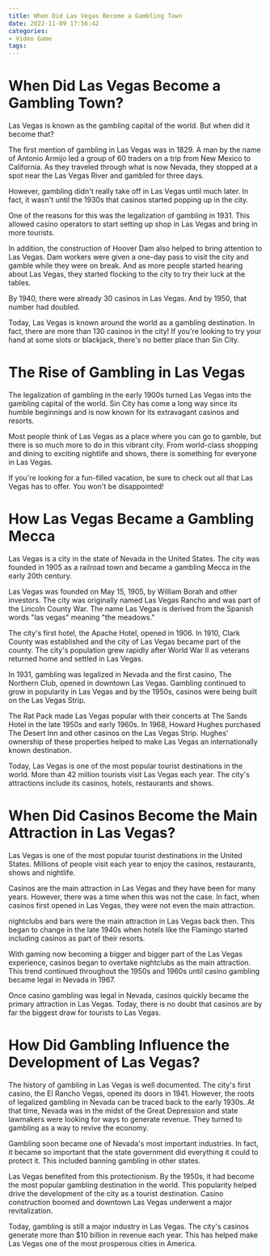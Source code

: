 ```yaml
---
title: When Did Las Vegas Become a Gambling Town
date: 2022-11-09 17:56:42
categories:
- Video Game
tags:
---
```



#  When Did Las Vegas Become a Gambling Town?

Las Vegas is known as the gambling capital of the world. But when did it become that?

The first mention of gambling in Las Vegas was in 1829. A man by the name of Antonio Armijo led a group of 60 traders on a trip from New Mexico to California. As they traveled through what is now Nevada, they stopped at a spot near the Las Vegas River and gambled for three days.

However, gambling didn't really take off in Las Vegas until much later. In fact, it wasn't until the 1930s that casinos started popping up in the city.

One of the reasons for this was the legalization of gambling in 1931. This allowed casino operators to start setting up shop in Las Vegas and bring in more tourists.

In addition, the construction of Hoover Dam also helped to bring attention to Las Vegas. Dam workers were given a one-day pass to visit the city and gamble while they were on break. And as more people started hearing about Las Vegas, they started flocking to the city to try their luck at the tables.

By 1940, there were already 30 casinos in Las Vegas. And by 1950, that number had doubled.

Today, Las Vegas is known around the world as a gambling destination. In fact, there are more than 130 casinos in the city! If you're looking to try your hand at some slots or blackjack, there's no better place than Sin City.

#  The Rise of Gambling in Las Vegas

The legalization of gambling in the early 1900s turned Las Vegas into the gambling capital of the world. Sin City has come a long way since its humble beginnings and is now known for its extravagant casinos and resorts.

Most people think of Las Vegas as a place where you can go to gamble, but there is so much more to do in this vibrant city. From world-class shopping and dining to exciting nightlife and shows, there is something for everyone in Las Vegas.

If you're looking for a fun-filled vacation, be sure to check out all that Las Vegas has to offer. You won't be disappointed!

#  How Las Vegas Became a Gambling Mecca

Las Vegas is a city in the state of Nevada in the United States. The city was founded in 1905 as a railroad town and became a gambling Mecca in the early 20th century.

Las Vegas was founded on May 15, 1905, by William Borah and other investors. The city was originally named Las Vegas Rancho and was part of the Lincoln County War. The name Las Vegas is derived from the Spanish words "las vegas" meaning "the meadows."

The city's first hotel, the Apache Hotel, opened in 1906. In 1910, Clark County was established and the city of Las Vegas became part of the county. The city's population grew rapidly after World War II as veterans returned home and settled in Las Vegas.

In 1931, gambling was legalized in Nevada and the first casino, The Northern Club, opened in downtown Las Vegas. Gambling continued to grow in popularity in Las Vegas and by the 1950s, casinos were being built on the Las Vegas Strip.

The Rat Pack made Las Vegas popular with their concerts at The Sands Hotel in the late 1950s and early 1960s. In 1968, Howard Hughes purchased The Desert Inn and other casinos on the Las Vegas Strip. Hughes' ownership of these properties helped to make Las Vegas an internationally known destination.

Today, Las Vegas is one of the most popular tourist destinations in the world. More than 42 million tourists visit Las Vegas each year. The city's attractions include its casinos, hotels, restaurants and shows.

#  When Did Casinos Become the Main Attraction in Las Vegas?

Las Vegas is one of the most popular tourist destinations in the United States. Millions of people visit each year to enjoy the casinos, restaurants, shows and nightlife.

Casinos are the main attraction in Las Vegas and they have been for many years. However, there was a time when this was not the case. In fact, when casinos first opened in Las Vegas, they were not even the main attraction.

 nightclubs and bars were the main attraction in Las Vegas back then. This began to change in the late 1940s when hotels like the Flamingo started including casinos as part of their resorts.

With gaming now becoming a bigger and bigger part of the Las Vegas experience, casinos began to overtake nightclubs as the main attraction. This trend continued throughout the 1950s and 1960s until casino gambling became legal in Nevada in 1967.

Once casino gambling was legal in Nevada, casinos quickly became the primary attraction in Las Vegas. Today, there is no doubt that casinos are by far the biggest draw for tourists to Las Vegas.

#  How Did Gambling Influence the Development of Las Vegas?

The history of gambling in Las Vegas is well documented. The city's first casino, the El Rancho Vegas, opened its doors in 1941. However, the roots of legalized gambling in Nevada can be traced back to the early 1930s. At that time, Nevada was in the midst of the Great Depression and state lawmakers were looking for ways to generate revenue. They turned to gambling as a way to revive the economy.

Gambling soon became one of Nevada's most important industries. In fact, it became so important that the state government did everything it could to protect it. This included banning gambling in other states.

Las Vegas benefited from this protectionism. By the 1950s, it had become the most popular gambling destination in the world. This popularity helped drive the development of the city as a tourist destination. Casino construction boomed and downtown Las Vegas underwent a major revitalization.

Today, gambling is still a major industry in Las Vegas. The city's casinos generate more than $10 billion in revenue each year. This has helped make Las Vegas one of the most prosperous cities in America.